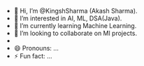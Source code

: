 - 👋 Hi, I’m @KingshSharma (Akash Sharma).
- 👀 I’m interested in AI, ML, DSA(Java).
- 🌱 I’m currently learning Machine Learning.
- 💞️ I’m looking to collaborate on Ml projects.
- 
- 😄 Pronouns: ...
- ⚡ Fun fact: ...

<!---
KingshSharma/KingshSharma is a ✨ special ✨ repository because its `README.md` (this file) appears on your GitHub profile.
You can click the Preview link to take a look at your changes.
--->
